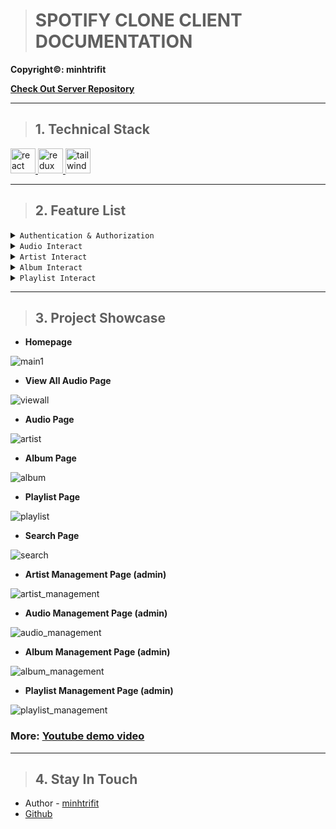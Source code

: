 > # SPOTIFY CLONE CLIENT DOCUMENTATION

**Copyright©: minhtrifit**

**[Check Out Server Repository](https://github.com/minhtrifit/spotify-clone-server)**

---

> ## 1. Technical Stack

<p align="left"><a href="https://reactjs.org/" target="_blank" rel="noreferrer"> <img src="https://raw.githubusercontent.com/devicons/devicon/master/icons/react/react-original-wordmark.svg" alt="react" width="40" height="40"/> <a href="https://redux.js.org" target="_blank" rel="noreferrer"> <img src="https://raw.githubusercontent.com/devicons/devicon/master/icons/redux/redux-original.svg" alt="redux" width="40" height="40"/> </a> <a href="https://tailwindcss.com/" target="_blank" rel="noreferrer"> <img src="https://www.vectorlogo.zone/logos/tailwindcss/tailwindcss-icon.svg" alt="tailwind" width="40" height="40"/> </a></p>

---

> ## 2. Feature List

<details>
<summary><code>Authentication & Authorization</code></summary>

* Register & login account (JWT auth).
* Role delegation (user, admin).
</details>

<details>
<summary><code>Audio Interact</code></summary>

* Listen single audio.
* Create custom audio (GoogleDrive Cloud) (admin).
* Edit audio (admin).
* Delete audio (admin).
* Search audio by name.
</details>

<details>
<summary><code>Artist Interact</code></summary>

* Create custom artist (admin)
* Edit artist (admin)
* Delete artist (admin)
</details>

<details>
<summary><code>Album Interact</code></summary>

* Listen album collection (auto skip to next audio).
* Skip to next or previous audio.
* Create custom album (admin).
* Edit album (admin).
* Delete album (admin).
</details>

<details>
<summary><code>Playlist Interact</code></summary>

* Listen playlist collection (auto skip to next audio).
* Skip to next or previous audio.
* Create custom playlist (Interactive UI).
* Moidfy playlist (add or remove single audio).
* Delete playlist.
</details>

---

> ## 3. Project Showcase

* **Homepage**

![main1](/showcase/main.png)

* **View All Audio Page**

![viewall](/showcase/viewall.png)

* **Audio Page**

![artist](/showcase/audio.png)

* **Album Page**

![album](/showcase/album.png)

* **Playlist Page**

![playlist](/showcase/playlist.png)

* **Search Page**

![search](/showcase/search.png)

* **Artist Management Page (admin)**

![artist_management](/showcase/artist_management.png)

* **Audio Management Page (admin)**

![audio_management](/showcase/audio_management.png)

* **Album Management Page (admin)**

![album_management](/showcase/album_management.png)

* **Playlist Management Page (admin)**

![playlist_management](/showcase/playlist_management.png)

### More: [Youtube demo video](https://youtu.be/iLBWCdZQNpQ)

---

> ## 4. Stay In Touch

- Author - [minhtrifit](https://minhtrifitdev.netlify.app)
- [Github](https://github.com/minhtrifit)